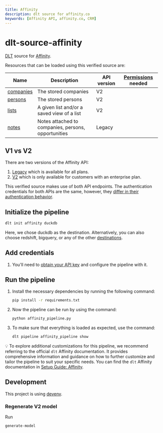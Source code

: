 ```yaml
---
title: Affinity
description: dlt source for affinity.co
keywords: [Affinity API, affinity.co, CRM]
---
```


# dlt-source-affinity
[DLT](htps://www.github.com/dlt-hub/dlt) source for [Affinity](https://www.affinity.co/).




Resources that can be loaded using this verified source are:

| Name      | Description                                                            | API version | [Permissions](https://developer.affinity.co/#section/Getting-Started/Permissions) needed |
| --------- | ---------------------------------------------------------------------- | --- | --- |
| [companies](https://developer.affinity.co/#tag/companies) | The stored companies | V2 |                                                  | Requires the "Export All Organizations directory" permission. |
| [persons](https://developer.affinity.co/#tag/persons)   | The stored persons | V2 |                                                    | Requires the "Export All People directory" permission. |
| [lists](https://developer.affinity.co/#tag/lists)     | A given list and/or a saved view of a list | V2 |                            | Requires the "Export data from Lists" permission. |
| [notes](https://api-docs.affinity.co/#notes)     | Notes attached to companies, persons, opportunities | Legacy |                   | n/a |

## V1 vs V2

There are two versions of the Affinity API:
1. [Legacy](https://api-docs.affinity.co/) which is available for all plans.
2. [V2](https://developer.affinity.co/) which is only available for customers with an enterprise plan.

This verified source makes use of both API endpoints. The authentication credentials for both APIs are the same, however, they [differ in their authentication behavior](https://support.affinity.co/s/article/How-to-obtain-your-Affinity-API-key#h_01HMF147N699N2V6A9KPFMSBR6).

## Initialize the pipeline

```bash
dlt init affinity duckdb
```

Here, we chose duckdb as the destination. Alternatively, you can also choose redshift, bigquery, or
any of the other [destinations](https://dlthub.com/docs/dlt-ecosystem/destinations/).

## Add credentials

1. You'll need to [obtain your API key](https://support.affinity.co/s/article/How-to-obtain-your-Affinity-API-key) and configure the pipeline with it.

## Run the pipeline

1. Install the necessary dependencies by running the following command:

   ```bash
   pip install -r requirements.txt
   ```

2. Now the pipeline can be run by using the command:

   ```bash
   python affinity_pipeline.py
   ```

3. To make sure that everything is loaded as expected, use the command:

   ```bash
   dlt pipeline affinity_pipeline show
   ```

💡 To explore additional customizations for this pipeline, we recommend referring to the official
`dlt` Affinity documentation. It provides comprehensive information and guidance on how to further
customize and tailor the pipeline to suit your specific needs. You can find the `dlt` Affinity
documentation in
[Setup Guide: Affinity](https://dlthub.com/docs/dlt-ecosystem/verified-sources/affinity).

## Development

This project is using [devenv](https://devenv.sh/).

### Regenerate V2 model
Run

```sh
generate-model
```